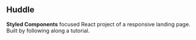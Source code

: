 
## Huddle

**Styled Components** focused React project of a responsive landing page.
Built by following along a tutorial.
